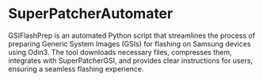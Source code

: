 # SuperPatcherAutomater
GSIFlashPrep is an automated Python script that streamlines the process of preparing Generic System Images (GSIs) for flashing on Samsung devices using Odin3. The tool downloads necessary files, compresses them, integrates with SuperPatcherGSI, and provides clear instructions for users, ensuring a seamless flashing experience.
